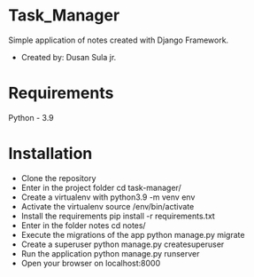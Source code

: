 # Task_Manager
Simple application of notes created with Django Framework.
* Created by: Dusan Sula jr.

# Requirements
Python - 3.9

# Installation
* Clone the repository
* Enter in the project folder cd task-manager/
* Create a virtualenv with python3.9 -m venv env
* Activate the virtualenv source /env/bin/activate
* Install the requirements pip install -r requirements.txt
* Enter in the folder notes cd notes/
* Execute the migrations of the app python manage.py migrate
* Create a superuser python manage.py createsuperuser
* Run the application python manage.py runserver
* Open your browser on localhost:8000
